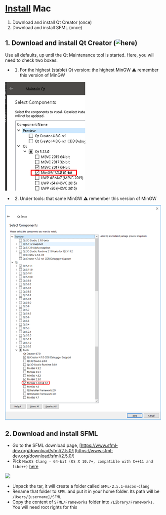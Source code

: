 # [Install](install.md) Mac

  1. Download and install Qt Creator (once)
  2. Download and install SFML (once)

## 1. Download and install Qt Creator (![here](https://www.qt.io/download-open-source?hsCtaTracking=9f6a2170-a938-42df-a8e2-a9f0b1d6cdce%7C6cb0de4f-9bb5-4778-ab02-bfb62735f3e5))

Use all defaults, up until the Qt Maintenance tool is started.
Here, you will need to check two boxes:

 * 1. For the highest (stable) Qt version: 
      the highest MinGW :warning: remember this version of MinGW

![](qt_maintenance_tool_1_annotated.png)

 * 2. Under tools: that same MinGW :warning: remember this version of MinGW

![](qt_maintenance_tool_2.png)

## 2. Download and install SFML

 * Go to the SFML download page, [https://www.sfml-dev.org/download/sfml/2.5.0/](https://www.sfml-dev.org/download/sfml/2.5.0/)
 * Pick `MacOS Clang - 64-bit (OS X 10.7+, compatible with C++11 and libc++)` [here](https://www.sfml-dev.org/files/SFML-2.5.1-macOS-clang.tar.gz)

![](install_sfml_mac.png)

 * Unpack the tar, it will create a folder called `SFML-2.5.1-macos-clang`
 * Rename that folder to `SFML` and put it in your home folder. 
   Its path will be `/Users/[username]/SFML`
 * Copy the content of `SFML/Frameworks` folder into `/Library/Frameworks`.
   You will need root rights for this

